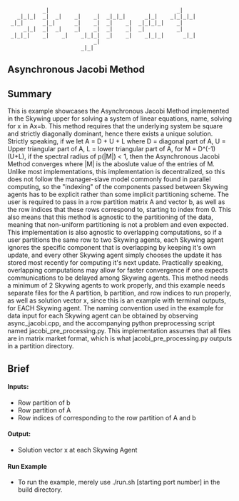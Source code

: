 ```
           _|                                        _|
   _|_|_|  _|  _|    _|    _|  _|_|_|      _|_|    _|_|_|_|
 _|_|      _|_|      _|    _|  _|    _|  _|_|_|_|    _|
     _|_|  _|  _|    _|    _|  _|    _|  _|          _|
 _|_|_|    _|    _|    _|_|_|  _|    _|    _|_|_|      _|_|
                           _|
                       _|_|
```

## Asynchronous Jacobi Method 

## Summary 
This is example showcases the Asynchronous Jacobi Method implemented in the Skywing upper for solving a system of linear equations, name, solving for x in Ax=b.
This method requires that the underlying system be square and strictly diagonally dominant, hence there exists a unique solution.
Strictly speaking, if we let A = D + U + L where D = diagonal part of A, U = Upper triangular part of A, L = lower triangular part of A, for M = D^(-1)(U+L), if the spectral radius of p(|M|) < 1, then the Asynchronous Jacobi Method converges where |M| is the aboslute value of the entries of M.
Unlike most implementations, this implementation is decentralized, so this does not follow the manager-slave model commonly found in parallel computing, so the "indexing" of the components passed between Skywing agents has to be explicit rather than some implicit partitioning scheme.
The user is required to pass in a row partition matrix A and vector b, as well as the row indices that these rows correspond to, starting to index from 0.
This also means that this method is agnostic to the partitioning of the data, meaning that non-uniform partitioning is not a problem and even expected.
This implementation is also agnostic to overlapping computations, so if a user partitions the same row to two Skywing agents, each Skywing agent ignores the specific component that is overlapping by keeping it's own update, and every other Skywing agent simply chooses the update it has stored most recently for computing it's next update.
Practically speaking, overlapping computations may allow for faster convergence if one expects communications to be delayed among Skywing agents.
This method needs a minimum of 2 Skywing agents to work properly, and this example needs separate files for the A partition, b partition, and row indices to run properly, as well as solution vector x, since this is an example with terminal outputs, for EACH Skywing agent.
The naming convention used in the example for data input for each Skywing agent can be obtained by observing async_jacobi.cpp, and the accompanying python preprocessing script named jacobi_pre_processing.py.
This implementation assumes that all files are in matrix market format, which is what jacobi_pre_processing.py outputs in a partition directory.

## Brief 
#### Inputs: 
- Row partition of b 
- Row partition of A 
- Row indices of corresponding to the row partition of A and b 

#### Output: 
- Solution vector x at each Skywing Agent

#### Run Example
- To run the example, merely use ./run.sh [starting port number] in the build directory.
